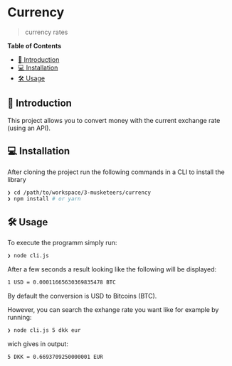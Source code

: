 # Currency 

> currency rates

**Table of Contents**

- [🐣 Introduction](#-introduction)
- [💻 Installation](#-objectives)
- [🛠 Usage](#%E2%80%8D-steps-to-do)


## 🐣 Introduction

This project allows you to convert money with the current exchange rate (using an API).


## 💻 Installation

After cloning the project run the following commands in a CLI to install the library

```sh
❯ cd /path/to/workspace/3-musketeers/currency
❯ npm install # or yarn

```

## 🛠 Usage

To execute the programm simply run:

```sh
❯ node cli.js
```
After a few seconds a result looking like the following will be displayed:

```sh
1 USD = 0.00011665630369835478 BTC
```
By default the conversion is USD to Bitcoins (BTC).

However, you can search the exhange rate you want like for example by running:
```sh
❯ node cli.js 5 dkk eur
```
wich gives in output:
```sh
5 DKK = 0.6693709250000001 EUR
```



